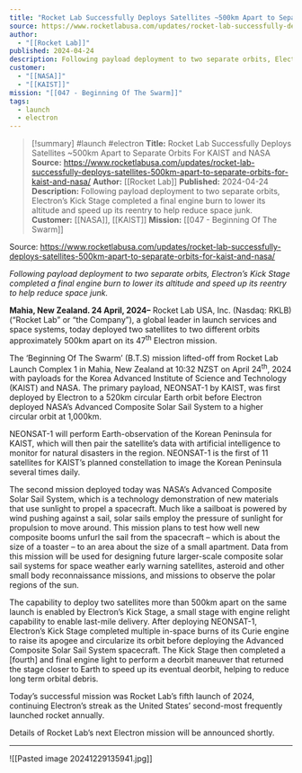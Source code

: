 ```yaml
---
title: "Rocket Lab Successfully Deploys Satellites ~500km Apart to Separate Orbits  For KAIST and NASA "
source: https://www.rocketlabusa.com/updates/rocket-lab-successfully-deploys-satellites-500km-apart-to-separate-orbits-for-kaist-and-nasa/
author:
  - "[[Rocket Lab]]"
published: 2024-04-24
description: Following payload deployment to two separate orbits, Electron’s Kick Stage completed a final engine burn to lower its altitude and speed up its reentry to help reduce space junk.
customer:
  - "[[NASA]]"
  - "[[KAIST]]"
mission: "[[047 - Beginning Of The Swarm]]"
tags:
  - launch
  - electron
---
```

>[!summary]
#launch #electron
**Title:** Rocket Lab Successfully Deploys Satellites ~500km Apart to Separate Orbits  For KAIST and NASA 
**Source:** https://www.rocketlabusa.com/updates/rocket-lab-successfully-deploys-satellites-500km-apart-to-separate-orbits-for-kaist-and-nasa/
**Author:** [[Rocket Lab]]
**Published:** 2024-04-24
**Description:** Following payload deployment to two separate orbits, Electron’s Kick Stage completed a final engine burn to lower its altitude and speed up its reentry to help reduce space junk.
**Customer:** [[NASA]], [[KAIST]]
**Mission:** [[047 - Beginning Of The Swarm]]

Source: https://www.rocketlabusa.com/updates/rocket-lab-successfully-deploys-satellites-500km-apart-to-separate-orbits-for-kaist-and-nasa/

*Following payload deployment to two separate orbits, Electron’s Kick Stage completed a final engine burn to lower its altitude and speed up its reentry to help reduce space junk.*

**Mahia, New Zealand. 24 April, 2024–** Rocket Lab USA, Inc. (Nasdaq: RKLB) (“Rocket Lab” or “the Company”), a global leader in launch services and space systems, today deployed two satellites to two different orbits approximately 500km apart on its 47<sup>th</sup> Electron mission.

The ‘Beginning Of The Swarm’ (B.T.S) mission lifted-off from Rocket Lab Launch Complex 1 in Mahia, New Zealand at 10:32 NZST on April 24<sup>th</sup>, 2024 with payloads for the Korea Advanced Institute of Science and Technology (KAIST) and NASA. The primary payload, NEONSAT-1 by KAIST, was first deployed by Electron to a 520km circular Earth orbit before Electron deployed NASA’s Advanced Composite Solar Sail System to a higher circular orbit at 1,000km.

NEONSAT-1 will perform Earth-observation of the Korean Peninsula for KAIST, which will then pair the satellite’s data with artificial intelligence to monitor for natural disasters in the region. NEONSAT-1 is the first of 11 satellites for KAIST’s planned constellation to image the Korean Peninsula several times daily.

The second mission deployed today was NASA’s Advanced Composite Solar Sail System, which is a technology demonstration of new materials that use sunlight to propel a spacecraft. Much like a sailboat is powered by wind pushing against a sail, solar sails employ the pressure of sunlight for propulsion to move around. This mission plans to test how well new composite booms unfurl the sail from the spacecraft – which is about the size of a toaster – to an area about the size of a small apartment. Data from this mission will be used for designing future larger-scale composite solar sail systems for space weather early warning satellites, asteroid and other small body reconnaissance missions, and missions to observe the polar regions of the sun.

The capability to deploy two satellites more than 500km apart on the same launch is enabled by Electron’s Kick Stage, a small stage with engine relight capability to enable last-mile delivery. After deploying NEONSAT-1, Electron’s Kick Stage completed multiple in-space burns of its Curie engine to raise its apogee and circularize its orbit before deploying the Advanced Composite Solar Sail System spacecraft. The Kick Stage then completed a \[fourth\] and final engine light to perform a deorbit maneuver that returned the stage closer to Earth to speed up its eventual deorbit, helping to reduce long term orbital debris.

Today’s successful mission was Rocket Lab’s fifth launch of 2024, continuing Electron’s streak as the United States’ second-most frequently launched rocket annually.

Details of Rocket Lab’s next Electron mission will be announced shortly.

---

![[Pasted image 20241229135941.jpg]]